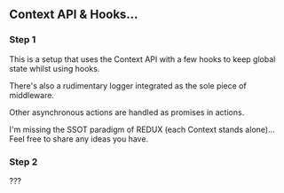## Context API & Hooks...

### Step 1

This is a setup that uses the Context API with a few hooks to
keep global state whilst using hooks.

There's also a rudimentary logger integrated as the sole piece of middleware.

Other asynchronous actions are handled as promises in actions.

I'm missing the SSOT paradigm of REDUX (each Context stands alone)... Feel free to share any ideas you have.

### Step 2

???

